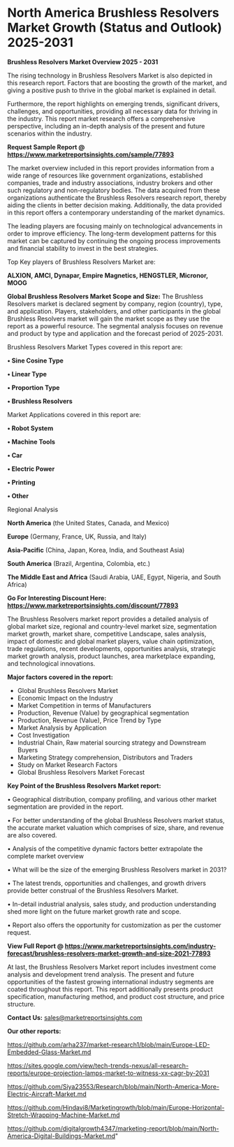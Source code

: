 # North America Brushless Resolvers Market Growth (Status and Outlook) 2025-2031

<Strong> Brushless Resolvers Market Overview 2025 - 2031</strong>

The rising technology in Brushless Resolvers Market is also depicted in this research report. Factors that are boosting the growth of the market, and giving a positive push to thrive in the global market is explained in detail.

Furthermore, the report highlights on emerging trends, significant drivers, challenges, and opportunities, providing all necessary data for thriving in the industry. This report market research offers a comprehensive perspective, including an in-depth analysis of the present and future scenarios within the industry.

<strong>Request Sample Report @ <a href=https://www.marketreportsinsights.com/sample/77893>https://www.marketreportsinsights.com/sample/77893</a></strong>

The market overview included in this report provides information from a wide range of resources like government organizations, established companies, trade and industry associations, industry brokers and other such regulatory and non-regulatory bodies. The data acquired from these organizations authenticate the Brushless Resolvers research report, thereby aiding the clients in better decision making. Additionally, the data provided in this report offers a contemporary understanding of the market dynamics.

The leading players are focusing mainly on technological advancements in order to improve efficiency. The long-term development patterns for this market can be captured by continuing the ongoing process improvements and financial stability to invest in the best strategies.

Top Key players of Brushless Resolvers Market are:

<strong>ALXION, AMCI, Dynapar, Empire Magnetics, HENGSTLER, Micronor, MOOG</strong>

<strong><b>Global Brushless Resolvers Market Scope and Size:</b></strong>
The Brushless Resolvers market is declared segment by company, region (country), type, and application. Players, stakeholders, and other participants in the global Brushless Resolvers market will gain the market scope as they use the report as a powerful resource. The segmental analysis focuses on revenue and product by type and application and the forecast period of 2025-2031.

Brushless Resolvers Market Types covered in this report are:

<strong>• Sine Cosine Type

• Linear Type

• Proportion Type

• Brushless Resolvers</strong>

Market Applications covered in this report are:

<strong>• Robot System

• Machine Tools

• Car

• Electric Power

• Printing

• Other</strong> 

Regional Analysis

<strong>North America</strong> (the United States, Canada, and Mexico)

<strong>Europe</strong> (Germany, France, UK, Russia, and Italy)

<strong>Asia-Pacific</strong> (China, Japan, Korea, India, and Southeast Asia)

<strong>South America</strong> (Brazil, Argentina, Colombia, etc.)

<strong>The Middle East and Africa</strong> (Saudi Arabia, UAE, Egypt, Nigeria, and South Africa)

<strong>Go For Interesting Discount Here: <a href=https://www.marketreportsinsights.com/discount/77893>https://www.marketreportsinsights.com/discount/77893</a></strong>

The Brushless Resolvers market report provides a detailed analysis of global market size, regional and country-level market size, segmentation market growth, market share, competitive Landscape, sales analysis, impact of domestic and global market players, value chain optimization, trade regulations, recent developments, opportunities analysis, strategic market growth analysis, product launches, area marketplace expanding, and technological innovations.

<strong><b>Major factors covered in the report:</b></strong>
<ul>
  <li>Global Brushless Resolvers Market </li>
  <li>Economic Impact on the Industry</li>
  <li>Market Competition in terms of Manufacturers</li>
  <li>Production, Revenue (Value) by geographical segmentation</li>
  <li>Production, Revenue (Value), Price Trend by Type</li>
  <li>Market Analysis by Application</li>
  <li>Cost Investigation</li>
  <li>Industrial Chain, Raw material sourcing strategy and Downstream Buyers</li>
  <li>Marketing Strategy comprehension, Distributors and Traders</li>
  <li>Study on Market Research Factors</li>
  <li>Global Brushless Resolvers Market Forecast</li>
</ul>

<strong><b>Key Point of the Brushless Resolvers Market report:</b></strong>

• Geographical distribution, company profiling, and various other market segmentation are provided in the report.

• For better understanding of the global Brushless Resolvers market status, the accurate market valuation which comprises of size, share, and revenue are also covered.

• Analysis of the competitive dynamic factors better extrapolate the complete market overview

• What will be the size of the emerging Brushless Resolvers market in 2031?

• The latest trends, opportunities and challenges, and growth drivers provide better construal of the Brushless Resolvers Market.

• In-detail industrial analysis, sales study, and production understanding shed more light on the future market growth rate and scope.

• Report also offers the opportunity for customization as per the customer request.

<strong><b>View Full Report @ <a href=https://www.marketreportsinsights.com/industry-forecast/brushless-resolvers-market-growth-and-size-2021-77893>https://www.marketreportsinsights.com/industry-forecast/brushless-resolvers-market-growth-and-size-2021-77893</a></b></strong>


At last, the Brushless Resolvers Market report includes investment come analysis and development trend analysis. The present and future opportunities of the fastest growing international industry segments are coated throughout this report. This report additionally presents product specification, manufacturing method, and product cost structure, and price structure.

<strong>Contact Us:</strong>
sales@marketreportsinsights.com

<strong>Our other reports:</strong>

<a href=https://github.com/arha237/market-research1/blob/main/Europe-LED-Embedded-Glass-Market.md>https://github.com/arha237/market-research1/blob/main/Europe-LED-Embedded-Glass-Market.md</a>

<a href=https://sites.google.com/view/tech-trends-nexus/all-research-reports/europe-projection-lamps-market-to-witness-xx-cagr-by-2031>https://sites.google.com/view/tech-trends-nexus/all-research-reports/europe-projection-lamps-market-to-witness-xx-cagr-by-2031</a>

<a href=https://github.com/Siya23553/Research/blob/main/North-America-More-Electric-Aircraft-Market.md>https://github.com/Siya23553/Research/blob/main/North-America-More-Electric-Aircraft-Market.md</a>

<a href=https://github.com/Hindavi8/Marketingrowth/blob/main/Europe-Horizontal-Stretch-Wrapping-Machine-Market.md>https://github.com/Hindavi8/Marketingrowth/blob/main/Europe-Horizontal-Stretch-Wrapping-Machine-Market.md</a>

<a href=https://github.com/digitalgrowth4347/marketing-report/blob/main/North-America-Digital-Buildings-Market.md>https://github.com/digitalgrowth4347/marketing-report/blob/main/North-America-Digital-Buildings-Market.md</a>"
